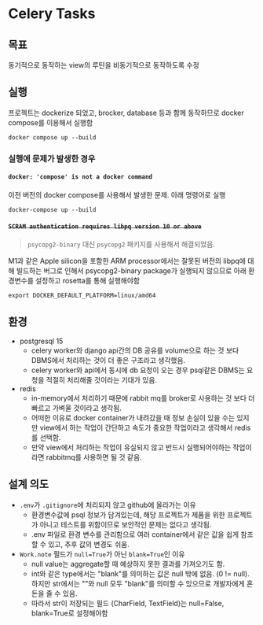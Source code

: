 # Celery Tasks

## 목표
동기적으로 동작하는 view의 루틴을 비동기적으로 동작하도록 수정

## 실행
프로젝트는 dockerize 되었고, brocker, database 등과 함께 동작하므로 docker compose를 이용해서 실행함

```shell
docker compose up --build
```
### 실행에 문제가 발생한 경우
#### `docker: 'compose' is not a docker command`
이전 버전의 docker compose를 사용해서 발생한 문제. 아래 명령어로 실행
```shell
docker-compose up --build
```

#### ~~`SCRAM authentication requires libpq version 10 or above`~~

> `psycopg2-binary` 대신 `psycopg2` 패키지를 사용해서 해결되었음.

M1과 같은 Apple silicon을 포함한 ARM processor에서는 잘못된 버전의 libpq에 대해 빌드하는 버그로 인해서
psycopg2-binary package가 실행되지 않으므로 아래 환경변수를 설정하고 rosetta를 통해 실행해야함
```shell
export DOCKER_DEFAULT_PLATFORM=linux/amd64
```


## 환경
- postgresql 15
  - celery worker와 django api간의 DB 공유를 volume으로 하는 것 보다 DBMS에서 처리하는 것이 더 좋은 구조라고 생각했음.
  - celery worker와 api에서 동시에 db 요청이 오는 경우 psql같은 DBMS는 요청을 적절히 처리해줄 것이라는 기대가 있음.
- redis
  - in-memory에서 처리하기 때문에 rabbit mq를 broker로 사용하는 것 보다 더 빠르고 가벼울 것이라고 생각됨.
  - 어떠한 이유로 docker container가 내려갔을 때 정보 손실이 있을 수는 있지만
    view에서 하는 작업이 간단하고 속도가 중요한 작업이라고 생각해서 redis를 선택함.
  - 만약 view에서 처리하는 작업이 유실되지 않고 반드시 실행되어야하는 작업이라면 rabbitmq를 사용하면 될 것 같음.
## 설계 의도
- `.env`가 `.gitignore`에 처리되지 않고 github에 올라가는 이유
  - 환경변수값에 psql 정보가 담겨있는데, 해당 프로젝트가 제품을 위한 프로젝트가 아니고 테스트를 위함이므로 보안적인 문제는 없다고 생각됨.
  - .env 파일로 환경 변수를 관리함으로 여러 container에서 같은 값을 쉽게 참조할 수 있고, 추후 값의 변경도 쉬움.
- `Work.note` 필드가 `null=True`가 아닌 `blank=True`인 이유
  - null value는 aggregate할 때 예상하지 못한 결과를 가져오기도 함.
  - int와 같은 type에서는 "blank"를 의미하는 값은 null 밖에 없음. (0 != null).
    하지만 str에서는 ""와 null 모두 "blank"를 의미할 수 있으므로 개발자에게 혼돈을 줄 수 있음.
  - 따라서 str이 저장되는 필드 (CharField, TextField)는 null=False, blank=True로 설정해야함
